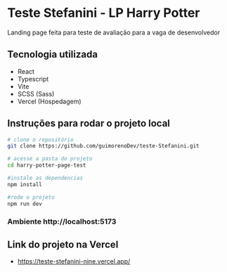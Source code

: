 # Teste Stefanini - LP Harry Potter

Landing page feita para teste de avaliação para a vaga de desenvolvedor

## Tecnologia utilizada
 - React 
 - Typescript
 - Vite
 - SCSS (Sass)
 - Vercel (Hospedagem)

## Instruções para rodar o projeto local

```bash
# clone o repositório
git clone https://github.com/guimorenoDev/teste-Stefanini.git

# acesse a pasta do projeto
cd harry-potter-page-test

#instale as dependencias
npm install

#rode o projeto
npm run dev
```
### Ambiente http://localhost:5173

## Link do projeto na Vercel 
 - https://teste-stefanini-nine.vercel.app/